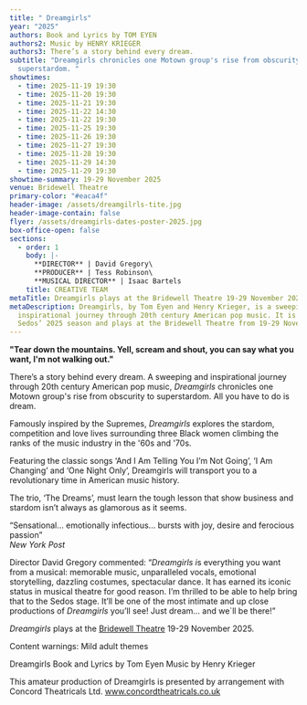 ```yaml
---
title: " Dreamgirls"
year: "2025"
authors: Book and Lyrics by TOM EYEN
authors2: Music by HENRY KRIEGER
authors3: There’s a story behind every dream.
subtitle: "Dreamgirls chronicles one Motown group's rise from obscurity to
  superstardom. "
showtimes:
  - time: 2025-11-19 19:30
  - time: 2025-11-20 19:30
  - time: 2025-11-21 19:30
  - time: 2025-11-22 14:30
  - time: 2025-11-22 19:30
  - time: 2025-11-25 19:30
  - time: 2025-11-26 19:30
  - time: 2025-11-27 19:30
  - time: 2025-11-28 19:30
  - time: 2025-11-29 14:30
  - time: 2025-11-29 19:30
showtime-summary: 19-29 November 2025
venue: Bridewell Theatre
primary-color: "#eaca4f"
header-image: /assets/dreamgilrls-tite.jpg
header-image-contain: false
flyer: /assets/dreamgirls-dates-poster-2025.jpg
box-office-open: false
sections:
  - order: 1
    body: |-
      **DIRECTOR** | David Gregory\
      **PRODUCER** | Tess Robinson\
      **MUSICAL DIRECTOR** | Isaac Bartels
    title: CREATIVE TEAM
metaTitle: Dreamgirls plays at the Bridewell Theatre 19-29 November 2025
metaDescription: Dreamgirls, by Tom Eyen and Henry Krieger, is a sweeping and
  inspirational journey through 20th century American pop music. It is part of
  Sedos’ 2025 season and plays at the Bridewell Theatre from 19-29 November 2025
---
```

**"Tear down the mountains. Yell, scream and shout, you can say what you want, I'm not walking out."**

There’s a story behind every dream. A sweeping and inspirational journey through 20th century American pop music, *Dreamgirls* chronicles one Motown group's rise from obscurity to superstardom. All you have to do is dream.

Famously inspired by the Supremes, *Dreamgirls* explores the stardom, competition and love lives surrounding three Black women climbing the ranks of the music industry in the '60s and '70s. 

Featuring the classic songs ‘And I Am Telling You I’m Not Going’, ‘I Am Changing’ and ‘One Night Only’, Dreamgirls will transport you to a revolutionary time in American music history. 

The trio, ‘The Dreams’, must learn the tough lesson that show business and stardom isn’t always as glamorous as it seems.

“Sensational... emotionally infectious... bursts with joy, desire and ferocious passion”\
*New York Post*

Director David Gregory commented: “*Dreamgirls i*s everything you want from a musical: memorable music, unparalleled vocals, emotional storytelling, dazzling costumes, spectacular dance. It has earned its iconic status in musical theatre for good reason. I’m thrilled to be able to help bring that to the Sedos stage. It’ll be one of the most intimate and up close productions of *Dreamgirls* you’ll see! Just dream… and we`ll be there!”

*Dreamgirls* plays at the [Bridewell Theatre](https://www.sedos.co.uk/venues/bridewell) 19-29 November 2025.

Content warnings: Mild adult themes

Dreamgirls
Book and Lyrics by Tom Eyen 
Music by Henry Krieger 

This amateur production of Dreamgirls is presented by arrangement with Concord Theatricals Ltd. [www.concordtheatricals.co.uk ](http://www.concordtheatricals.co.uk)